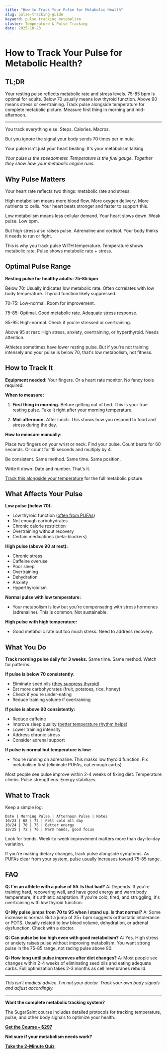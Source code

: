 ```yaml
---
title: "How to Track Your Pulse for Metabolic Health"
slug: pulse-tracking-guide
keyword: pulse tracking metabolism
cluster: Temperature & Pulse Tracking
date: 2025-10-23
---
```


# How to Track Your Pulse for Metabolic Health?

## TL;DR

Your resting pulse reflects metabolic rate and stress levels. 75-85 bpm is optimal for adults. Below 70 usually means low thyroid function. Above 90 means stress or overtraining. Track pulse alongside temperature for complete metabolic picture. Measure first thing in morning and mid-afternoon.

---

You track everything else. Steps. Calories. Macros.

But you ignore the signal your body sends 70 times per minute.

Your pulse isn't just your heart beating. It's your metabolism talking.

*Your pulse is the speedometer. Temperature is the fuel gauge. Together they show how your metabolic engine runs.*

## Why Pulse Matters

Your heart rate reflects two things: metabolic rate and stress.

High metabolism means more blood flow. More oxygen delivery. More nutrients to cells. Your heart beats stronger and faster to support this.

Low metabolism means less cellular demand. Your heart slows down. Weak pulse. Low bpm.

But high stress also raises pulse. Adrenaline and cortisol. Your body thinks it needs to run or fight.

This is why you track pulse WITH temperature. Temperature shows metabolic rate. Pulse shows metabolic rate + stress.

## Optimal Pulse Range

**Resting pulse for healthy adults: 75-85 bpm**

Below 70: Usually indicates low metabolic rate. Often correlates with low body temperature. Thyroid function likely suppressed.

70-75: Low-normal. Room for improvement.

75-85: Optimal. Good metabolic rate. Adequate stress response.

85-95: High-normal. Check if you're stressed or overtraining.

Above 95 at rest: High stress, anxiety, overtraining, or hyperthyroid. Needs attention.

Athletes sometimes have lower resting pulse. But if you're not training intensely and your pulse is below 70, that's low metabolism, not fitness.

## How to Track It

**Equipment needed:** Your fingers. Or a heart rate monitor. No fancy tools required.

**When to measure:**

1. **First thing in morning.** Before getting out of bed. This is your true resting pulse. Take it right after your morning temperature.

2. **Mid-afternoon.** After lunch. This shows how you respond to food and stress during the day.

**How to measure manually:**

Place two fingers on your wrist or neck. Find your pulse. Count beats for 60 seconds. Or count for 15 seconds and multiply by 4.

Be consistent. Same method. Same time. Same position.

Write it down. Date and number. That's it.

[Track this alongside your temperature](/blog/temperature-tracking-metabolism) for the full metabolic picture.

## What Affects Your Pulse

**Low pulse (below 70):**
- Low thyroid function ([often from PUFAs](/blog/seed-oils-and-thyroid))
- Not enough carbohydrates
- Chronic calorie restriction
- Overtraining without recovery
- Certain medications (beta-blockers)

**High pulse (above 90 at rest):**
- Chronic stress
- Caffeine overuse
- Poor sleep
- Overtraining
- Dehydration
- Anxiety
- Hyperthyroidism

**Normal pulse with low temperature:**
- Your metabolism is low but you're compensating with stress hormones (adrenaline). This is common. Not sustainable.

**High pulse with high temperature:**
- Good metabolic rate but too much stress. Need to address recovery.

## What You Do

**Track morning pulse daily for 3 weeks.** Same time. Same method. Watch for patterns.

**If pulse is below 70 consistently:**
- Eliminate seed oils ([they suppress thyroid](/blog/seed-oils-and-thyroid))
- Eat more carbohydrates (fruit, potatoes, rice, honey)
- Check if you're under-eating
- Reduce training volume if overtraining

**If pulse is above 90 consistently:**
- Reduce caffeine
- Improve sleep quality ([better temperature rhythm helps](/blog/body-temperature-sleep))
- Lower training intensity
- Address chronic stress
- Consider adrenal support

**If pulse is normal but temperature is low:**
- You're running on adrenaline. This masks low thyroid function. Fix metabolism first (eliminate PUFAs, eat enough carbs).

Most people see pulse improve within 2-4 weeks of fixing diet. Temperature climbs. Pulse strengthens. Energy stabilizes.

## What to Track

Keep a simple log:

```
Date | Morning Pulse | Afternoon Pulse | Notes
10/23 | 68 | 72 | Felt cold all day
10/24 | 70 | 75 | Better energy
10/25 | 72 | 76 | Warm hands, good focus
```

Look for trends. Week-to-week improvement matters more than day-to-day variation.

If you're making dietary changes, track pulse alongside symptoms. As PUFAs clear from your system, pulse usually increases toward 75-85 range.

## FAQ

**Q: I'm an athlete with a pulse of 55. Is that bad?**
A: Depends. If you're training hard, recovering well, and have good energy and warm body temperature, it's athletic adaptation. If you're cold, tired, and struggling, it's overtraining with low thyroid function.

**Q: My pulse jumps from 70 to 95 when I stand up. Is that normal?**
A: Some increase is normal. But a jump of 25+ bpm suggests orthostatic intolerance or POTS. Usually related to low blood volume, dehydration, or adrenal dysfunction. Check with a doctor.

**Q: Can pulse be too high even with good metabolism?**
A: Yes. High stress or anxiety raises pulse without improving metabolism. You want strong pulse in the 75-85 range, not racing pulse above 90.

**Q: How long until pulse improves after diet changes?**
A: Most people see changes within 2-4 weeks of eliminating seed oils and eating adequate carbs. Full optimization takes 2-3 months as cell membranes rebuild.

---

*This isn't medical advice. I'm not your doctor. Track your own body signals and adjust accordingly.*

---

**Want the complete metabolic tracking system?**

The SugarSaint course includes detailed protocols for tracking temperature, pulse, and other body signals to optimize your health.

**[Get the Course – $297](https://buy.polar.sh/polar_cl_8P7Z3TGPlCzXSgbJ0MNkG3HrYyVlcumvIjDMu3YLrwH)**

**Not sure if your metabolism needs work?**

**[Take the 2-Minute Quiz](/quiz)**

